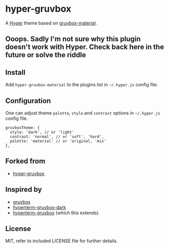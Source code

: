 # hyper-gruvbox

A [Hyper](https://hyper.is) theme based on [gruvbox-material](https://github.com/sainnhe/gruvbox-material).

<!-- ![screenshot](hyper-gruvbox-dark.png)
![screenshot](hyper-gruvbox-light.png) -->

## Ooops. Sadly I'm not sure why this plugin doesn't work with Hyper. Check back here in the future or solve the riddle

## Install

Add `hyper-gruvbox-material` to the plugins list in `~/.hyper.js` config file.

## Configuration

One can adjust theme `palette`, `style` and `contrast` options in `~/.hyper.js` config file.

```
gruvboxTheme: {
  style: 'dark', // or 'light'
  contrast: 'normal', // or 'soft', 'hard',
  palette: 'material' // or 'original, 'mix'
},
```

## Forked from

- [hyper-gruvbox](https://github.com/joshgentry/hyper-gruvbox)

## Inspired by

- [gruvbox](https://github.com/morhetz/gruvbox)
- [hyperterm-gruvbox-dark](https://github.com/mcchrish/hyperterm-gruvbox-dark/)
- [hyperterm-gruvbox](https://github.com/rezonanc/hyperterm-gruvbox) (which this extends)

## License

MIT, refer to included LICENSE file for further details.
